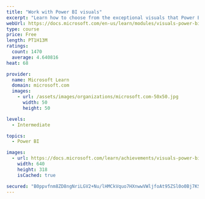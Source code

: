 ```yaml
---
title: "Work with Power BI visuals"
excerpt: "Learn how to choose from the exceptional visuals that Power BI makes available to you. Formatting visuals will direct the user’s attention to exactly where you want it, while helping to make the visual easier to read and interpret. You will also learn about how to use key performance indicators (KPIs)."
webUrl: https://docs.microsoft.com/en-us/learn/modules/visuals-power-bi/
type: course
price: Free
length: PT1H13M
ratings:
  count: 1470
  average: 4.640816
heat: 68

provider:
  name: Microsoft Learn
  domain: microsoft.com
  images:
    - url: /assets/images/organizations/microsoft.com-50x50.jpg
      width: 50
      height: 50

levels:
  - Intermediate

topics:
  - Power BI

images:
  - url: https://docs.microsoft.com/learn/achievements/visuals-power-bi-social.png
    width: 640
    height: 318
    isCached: true

secured: "B0ppvfnm8ZD8ngNriLGV2+Nu/lHMCkVquo7HXnwwVWljfoAt95ZSl0o0Bj7KSI3q7gikpLFWfAcKuZoropAvky861jq7z1JllczvVJKY/lihkFLaNbBx1tqU7kPXM1xTN1eI8KPd22QBCbLEwDHLvAtH2Fit9qTRQSMM99ef0R+h3GOa5zdnQUiE2wXwAhGVBhM37bwirHERBavK35TgJgatk/Ry9rdvsApxN9xFQSYP+Ya2BGcz3Vp17aYbvApJyMp/CGQIrKk7Cm6/2aoziT6SQtuu/Y3pbSdeW9TmmjLLoF/W4oF6+TSsK4DmcPVVr7y2IkbSBaFrm1x2zUif3N9gtvm4xalxonWdFRcechVRdulihi0OB7XtjtnNH+8U48Ff4yELAUIWYFQSk+U07CPyONdmmonRcyRdlRV/WFw=;X5YWD9ZSyhHfgfRnGLj0wg=="
---
```


